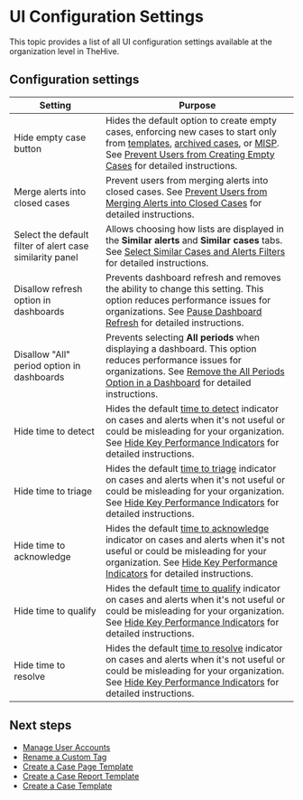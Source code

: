 # UI Configuration Settings

This topic provides a list of all UI configuration settings available at the organization level in TheHive.

## Configuration settings

| Setting      | Purpose                                       |
|--------------|-----------------------------------------------|
| Hide empty case button     | Hides the default option to create empty cases, enforcing new cases to start only from [templates](../../../analyst-corner/cases/create-a-new-case.md#create-a-case-from-a-template), [archived cases](../../../analyst-corner/cases/create-a-new-case.md#create-a-case-from-an-archived-case), or [MISP](../../../analyst-corner/cases/create-a-new-case.md#create-a-case-from-a-misp-event). See [Prevent Users from Creating Empty Cases](prevent-creating-empty-cases.md) for detailed instructions. |
| Merge alerts into closed cases     | Prevent users from merging alerts into closed cases. See [Prevent Users from Merging Alerts into Closed Cases](prevent-merging-alerts-into-closed-cases.md) for detailed instructions. |
| Select the default filter of alert case similarity panel     | Allows choosing how lists are displayed in the **Similar alerts** and **Similar cases** tabs. See [Select Similar Cases and Alerts Filters](select-similar-cases-alerts-filters.md) for detailed instructions. |
| Disallow refresh option in dashboards     | Prevents dashboard refresh and removes the ability to change this setting. This option reduces performance issues for organizations. See [Pause Dashboard Refresh](pause-dashboard-refresh.md) for detailed instructions. |
| Disallow "All" period option in dashboards     | Prevents selecting **All periods** when displaying a dashboard. This option reduces performance issues for organizations. See [Remove the All Periods Option in a Dashboard](remove-all-periods-option.md) for detailed instructions. |
| Hide time to detect <!-- md:version 5.4 -->   | Hides the default [time to detect](../../../key-performance-indicators/key-performance-indicators.md#time-to-detect-ttd) indicator on cases and alerts when it's not useful or could be misleading for your organization. See [Hide Key Performance Indicators](hide-key-performance-indicators.md) for detailed instructions. |
| Hide time to triage <!-- md:version 5.4 -->  | Hides the default [time to triage](../../../key-performance-indicators/key-performance-indicators.md#time-to-triage-ttt) indicator on cases and alerts when it's not useful or could be misleading for your organization. See [Hide Key Performance Indicators](hide-key-performance-indicators.md) for detailed instructions. |
| Hide time to acknowledge <!-- md:version 5.4 -->   | Hides the default [time to acknowledge](../../../key-performance-indicators/key-performance-indicators.md#time-to-acknowledge-tta) indicator on cases and alerts when it's not useful or could be misleading for your organization. See [Hide Key Performance Indicators](hide-key-performance-indicators.md) for detailed instructions. |
| Hide time to qualify <!-- md:version 5.4 -->  | Hides the default [time to qualify](../../../key-performance-indicators/key-performance-indicators.md#time-to-qualify-ttq) indicator on cases and alerts when it's not useful or could be misleading for your organization. See [Hide Key Performance Indicators](hide-key-performance-indicators.md) for detailed instructions. |
| Hide time to resolve <!-- md:version 5.4 -->  | Hides the default [time to resolve](../../../key-performance-indicators/key-performance-indicators.md#time-to-resolve-ttr) indicator on cases and alerts when it's not useful or could be misleading for your organization. See [Hide Key Performance Indicators](hide-key-performance-indicators.md) for detailed instructions. |

<h2>Next steps</h2>

* [Manage User Accounts](../manage-user-accounts/manage-user-accounts.md)
* [Rename a Custom Tag](../manage-custom-tags/rename-a-custom-tag.md)
* [Create a Case Page Template](../manage-templates/case-page-templates/create-a-case-page-template.md)
* [Create a Case Report Template](../manage-templates/case-report-templates/create-a-case-report-template.md)
* [Create a Case Template](../manage-templates/case-templates/create-a-case-template.md)